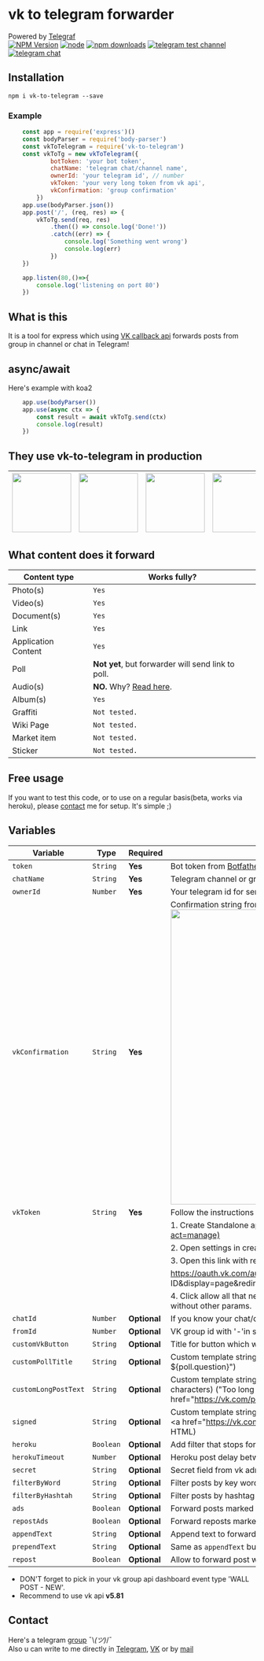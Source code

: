 # vk to telegram forwarder

Powered by [Telegraf](https://github.com/telegraf/telegraf)  
[![NPM Version](https://img.shields.io/npm/v/vk-to-telegram.svg?style=flat-square)](https://www.npmjs.com/package/vk-to-telegram)
[![node](https://img.shields.io/node/v/vk-to-telegram.svg?style=flat-square)](https://www.npmjs.com/package/vk-to-telegram)
[![npm downloads](https://img.shields.io/npm/dm/vk-to-telegram.svg?style=flat-square)](http://npm-stat.com/charts.html?package=vk-to-telegram)
[![telegram test channel](https://img.shields.io/badge/telegram-test%20channel-blue.svg?style=flat-square)](https://t.me/vktotgforwarderchannel)
[![telegram chat](https://img.shields.io/badge/telegram-chat-blue.svg?style=flat-square)](https://t.me/joinchat/C3fG51BIAgI5lswcaRexMg)

## Installation

    npm i vk-to-telegram --save

### Example

```js
    const app = require('express')()
    const bodyParser = require('body-parser')
    const vkToTelegram = require('vk-to-telegram')
    const vkToTg = new vkToTelegram({
            botToken: 'your bot token',
            chatName: 'telegram chat/channel name',
            ownerId: 'your telegram id', // number
            vkToken: 'your very long token from vk api',
            vkConfirmation: 'group confirmation'
        })
    app.use(bodyParser.json())
    app.post('/', (req, res) => {
        vkToTg.send(req, res)
            .then(() => console.log('Done!'))
            .catch((err) => {
                console.log('Something went wrong')
                console.log(err)
            })
    })

    app.listen(80,()=>{
        console.log('listening on port 80')
    })
```

## What is this

It is a tool for express which using [VK callback api](https://vk.com/dev/callback_api) forwards posts from group in channel or chat in Telegram!  

## async/await

Here's example with koa2

```js
    app.use(bodyParser())
    app.use(async ctx => {
        const result = await vkToTg.send(ctx)
        console.log(result)
    })
```

## They use vk-to-telegram in production

| [<img src="https://i.imgur.com/pra7Wez.jpg" height="120">](https://vk.com/tavernofoverwatch) | [<img src="https://i.imgur.com/2RR0fXh.png" height="120">](https://vk.com/panzer_sofa) | [<img src="https://i.imgur.com/51DrStx.jpg" height="120">](https://vk.com/oleglivanovgaming) | [<img src="https://i.imgur.com/FnBpfyl.jpg" height="120">](https://vk.com/ongoing_research) |
|-|-|-|-|

## What content does it forward

| Content type | Works fully? |  
| - | - |  
| Photo(s) | `Yes` |
| Video(s) | `Yes` |  
| Document(s) | `Yes` |
| Link | `Yes` |  
| Application Content | `Yes` |
| Poll | **Not yet**, but forwarder will send link to poll. |
| Audio(s) | **NO.** Why? [Read here](https://vk.com/dev/audio). |
| Album(s) | `Yes` |
| Graffiti | `Not tested.` |
| Wiki Page | `Not tested.` |
| Market item | `Not tested.` |
| Sticker | `Not tested.` |

## Free usage

If you want to test this code, or to use on a regular basis(beta, works via heroku), please [contact](#contact) me for setup. It's simple ;)

## Variables

|Variable|Type|Required|Description|
|-|-|-|-|
| `token`|`String`|**Yes**|Bot token from [Botfather](https://t.me/botfather)|
| `chatName`|`String` | **Yes**  | Telegram channel or group link, like '[@tavernofheroes](https://t.me/tavernofoverwatchnews)'|
| `ownerId`|`Number`|**Yes** | Your telegram id for sending error if they are. U can get know it from [@getidsbot](https://t.me/getidsbot)|
| `vkConfirmation`|`String`|**Yes**|Confirmation string from ur group callback api server: <img src="https://i.imgur.com/Gq1bly4.png" width="600">|
| `vkToken` |`String`| **Yes** | Follow the instructions below:|
||||1. Create Standalone application here: [https://vk.com/apps?act=manage](https://vk.com/apps?act=manage) |
||||2. Open settings in created application and copy application id |
||||3. Open this link with replace your application id: |
||||https://oauth.vk.com/authorize?client_id=YOUR APPLICATION ID&display=page&redirect_uri=http://vk.com/&scope=offline,video,docs&response_type=token&v=5.81|
||||4. Click allow all that need's and it's all! Your token is in query url, do not copy all link, only token without other params.  |
|`chatId`|`Number`|**Optional**|If you know your chat/channel id, put it here, it will replace `chatName` parameter|
|`fromId` |`Number`| **Optional** | VK group id with '-'in start or nothing, if you don't need check. |
|`customVkButton`|`String`|**Optional**|Title for button which will be added to each post to open it in VK|
|`customPollTitle`|`String`|**Optional**|Custom template string in the title of button with URL to poll("Open poll" -> "Open poll - ${poll.question}")|
|`customLongPostText`|`String`|**Optional**|Custom template string that replace full post text, because it's too long for Telegram(max 4096 characters) ("Too long post... [Read full]" -> "Too long post... \<a href="https://vk.com/poll${poll.owner_id}_${poll.id}">Read full</a>" and parse as HTML)|
|`signed`|`String`|**Optional**|Custom template string that add post signer in the end of Telegram message ("Post By" -> "\n\nPost by \<a href="https://vk.com/id${post.signer_id}">${signer.first_name} ${signer.last_name}</a>" and parse as HTML) |
|`heroku`|`Boolean`|**Optional**|Add filter that stops forwarder if detect that post repeats(Because of app [sleeping](https://devcenter.heroku.com/articles/free-dyno-hours))|
|`herokuTimeout`|`Number`|**Optional**|Heroku post delay between same posts|
|`secret`|`String`|**Optional**|Secret field from vk admin panel to verify that post has come from VK|
|`filterByWord`|`String`|**Optional**|Filter posts by key word(s) (use ',' as separator) (use '-' in begin of word to invert)|
|`filterByHashtah`|`String`|**Optional**|Filter posts by hashtag (use ',' as separator) (use '-' in begin of word to invert)|
|`ads`|`Boolean`|**Optional**|Forward posts marked as ads? (By default `true`)|
|`repostAds`|`Boolean`|**Optional**|Forward reposts marked as ads? (By default `true`)|
|`appendText`|`String`|**Optional**|Append text to forwarded post (can be used for hashtags for channel navigation)|
|`prependText`|`String`|**Optional**|Same as `appendText` but it's will prepend it in the start of post text|
|`repost`|`Boolean`|**Optional**|Allow to forward post with repost (By default `true`)|

* DON'T forget to pick in your vk group api dashboard event type 'WALL POST - NEW'.
* Recommend to use vk api **v5.81**

## Contact

Here's a telegram [group](https://t.me/vktotgforwarder) ¯\\_(ツ)_/¯  
Also u can write to me directly in [Telegram](https://t.me/ejnshtein),
[VK](https://vk.com/lbmmbr001) or by [mail](mailto:ejnshtein@dsgstng.com)  
